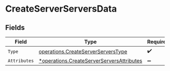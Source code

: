 # CreateServerServersData


## Fields

| Field                                                                                                 | Type                                                                                                  | Required                                                                                              | Description                                                                                           |
| ----------------------------------------------------------------------------------------------------- | ----------------------------------------------------------------------------------------------------- | ----------------------------------------------------------------------------------------------------- | ----------------------------------------------------------------------------------------------------- |
| `Type`                                                                                                | [operations.CreateServerServersType](../../models/operations/createserverserverstype.md)              | :heavy_check_mark:                                                                                    | N/A                                                                                                   |
| `Attributes`                                                                                          | [*operations.CreateServerServersAttributes](../../models/operations/createserverserversattributes.md) | :heavy_minus_sign:                                                                                    | N/A                                                                                                   |